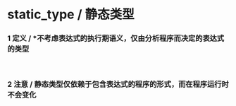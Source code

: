 # static_type / 静态类型<br>
### 1 定义 / \*不考虑表达式的执行期语义，仅由分析程序而决定的表达式的类型<br>
<br>

### 2 注意 / 静态类型仅依赖于包含表达式的程序的形式，而在程序**运行时不会变化**<br>
<br>